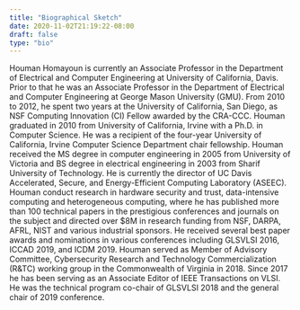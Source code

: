 ```yaml
---
title: "Biographical Sketch"
date: 2020-11-02T21:19:22-08:00
draft: false
type: "bio"
---
```


Houman Homayoun is currently an Associate Professor in the Department of Electrical and Computer Engineering at University of California, Davis. Prior to that he was an Associate Professor in the Department of Electrical and Computer Engineering at George Mason University (GMU). From 2010 to 2012, he spent two years at the University of California, San Diego, as NSF Computing Innovation (CI) Fellow awarded by the CRA-CCC. Houman graduated in 2010 from University of California, Irvine with a Ph.D. in Computer Science. He was a recipient of the four-year University of California, Irvine Computer Science Department chair fellowship. Houman received the MS degree in computer engineering in 2005 from University of Victoria and BS degree in electrical engineering in 2003 from Sharif University of Technology. He is currently the director of UC Davis Accelerated, Secure, and Energy-Efficient Computing Laboratory (ASEEC).  Houman conduct research in hardware security and trust, data-intensive computing and heterogeneous computing, where he has published more than 100 technical papers in the prestigious conferences and journals on the subject and directed over $8M in research funding from NSF, DARPA, AFRL, NIST and various industrial sponsors. He received several best paper awards and nominations in various conferences including GLSVLSI 2016, ICCAD 2019, and ICDM 2019. Houman served as Member of Advisory Committee, Cybersecurity Research and Technology Commercialization (R&TC) working group in the Commonwealth of Virginia in 2018. Since 2017 he has been serving as an Associate Editor of IEEE Transactions on VLSI. He was the technical program co-chair of GLSVLSI 2018 and the general chair of 2019 conference.

